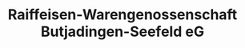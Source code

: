 ---
title: "Raiffeisen-Warengenossenschaft Butjadingen-Seefeld eG"
url: /butjadingen/raiffeisen-warengenossenschaft-butjadingen-seefeld-eg/
shop: Landwirtschaftlich
---